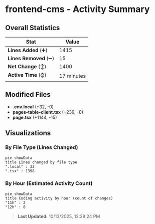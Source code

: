 # frontend-cms - Activity Summary 

## Overall Statistics

| Stat                   | Value                                                             |
| ---------------------- | ----------------------------------------------------------------- |
| **Lines Added** (➕)   | 1415                                          |
| **Lines Removed** (➖) | 15                                        |
| **Net Change** (↕)    | 1400                |
| **Active Time** (⌚)   | 17 minutes |


## Modified Files
- **.env.local** (+32, -0)
- **pages-table-client.tsx** (+239, -0)
- **page.tsx** (+1144, -15)

## Visualizations

### By File Type (Lines Changed)

```mermaid
pie showData
title Lines changed by file type
".local" : 32
".tsx" : 1398
```

### By Hour (Estimated Activity Count)

```mermaid
pie showData
title Coding activity by hour (count of changes)
"11h" : 2
"12h" : 8
```


> **Last Updated:** 10/13/2025, 12:28:24 PM